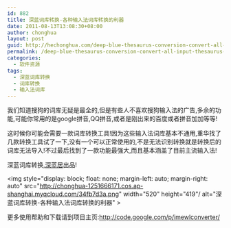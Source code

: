```yaml
---
id: 882
title: 深蓝词库转换-各种输入法词库转换的利器
date: 2011-08-13T13:08:30+08:00
author: chonghua
layout: post
guid: http://hechonghua.com/deep-blue-thesaurus-conversion-convert-all-input-thesaurus-tool/
permalink: /deep-blue-thesaurus-conversion-convert-all-input-thesaurus-tool/
categories:
  - 软件资源
tags:
  - 深蓝词库转换
  - 词库转换
  - 输入法词库
---
```

我们知道搜狗的词库无疑是最全的,但是有些人不喜欢搜狗输入法的广告,多余的功能,可能你常用的是google拼音,QQ拼音,或者是刚出来的百度或者拼音加加等等!

这时候你可能会需要一款词库转换工具!因为这些输入法词库基本不通用,重华找了几款转换工具试了一下,没有一个可以正常使用的,不是无法识别转换就是转换后的词库无法导入!不过最后找到了一款功能最强大,而且基本涵盖了目前主流输入法!

<!--more-->

深蓝词库转换,<a href="http://www.cnblogs.com/studyzy/" target="_blank">深蓝居</a>出品!

<img style="display: block; float: none; margin-left: auto; margin-right: auto" src="http://chonghua-1251666171.cos.ap-shanghai.myqcloud.com/34fb7d3a.png" width="520" height="419"/ alt="深蓝词库转换-各种输入法词库转换的利器" > 

更多使用帮助和下载请到项目主页:<a title="http://code.google.com/p/imewlconverter/" href="http://code.google.com/p/imewlconverter/" target="_blank">http://code.google.com/p/imewlconverter/</a>